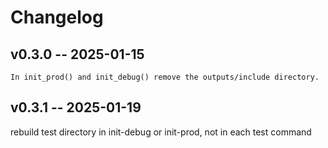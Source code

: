 # **Changelog**

## v0.3.0 -- 2025-01-15

    In init_prod() and init_debug() remove the outputs/include directory.

## v0.3.1 -- 2025-01-19
rebuild test directory in init-debug or init-prod, not in each test command
